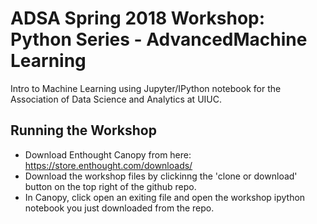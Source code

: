 # ADSA Spring 2018 Workshop: Python Series - AdvancedMachine Learning
Intro to Machine Learning using Jupyter/IPython notebook for the Association of Data Science and Analytics at UIUC.

## Running the Workshop
* Download Enthought Canopy from here: https://store.enthought.com/downloads/
* Download the workshop files by clickinng the 'clone or download' button on the top right of the github repo.
* In Canopy, click open an exiting file and open the workshop ipython notebook you just downloaded from the repo.

